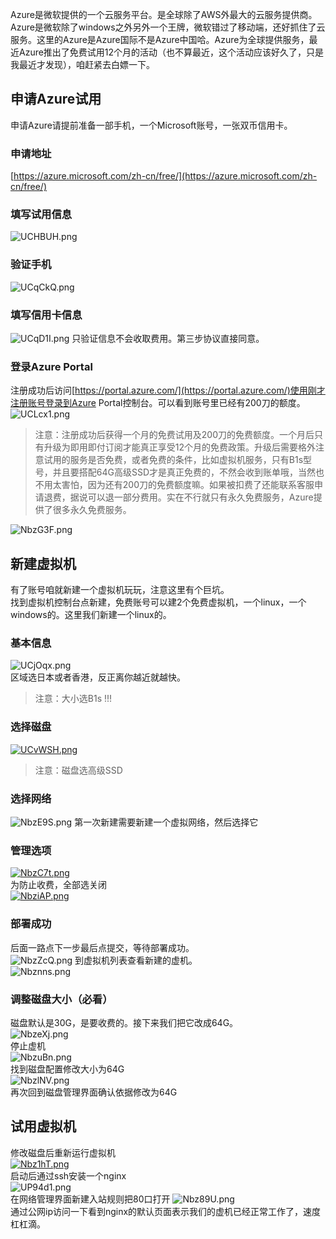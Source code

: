 Azure是微软提供的一个云服务平台。是全球除了AWS外最大的云服务提供商。Azure是微软除了windows之外另外一个王牌，微软错过了移动端，还好抓住了云服务。这里的Azure是Azure国际不是Azure中国哈。Azure为全球提供服务，最近Azure推出了免费试用12个月的活动（也不算最近，这个活动应该好久了，只是我最近才发现），咱赶紧去白嫖一下。
## 申请Azure试用
申请Azure请提前准备一部手机，一个Microsoft账号，一张双币信用卡。
### 申请地址
[https://azure.microsoft.com/zh-cn/free/](https://azure.microsoft.com/zh-cn/free/)
### 填写试用信息
![UCHBUH.png](https://s1.ax1x.com/2020/07/06/UCHBUH.png)
### 验证手机
![UCqCkQ.png](https://s1.ax1x.com/2020/07/06/UCqCkQ.png)
### 填写信用卡信息
![UCqD1I.png](https://s1.ax1x.com/2020/07/06/UCqD1I.png)
只验证信息不会收取费用。第三步协议直接同意。
### 登录Azure Portal

注册成功后访问[https://portal.azure.com/](https://portal.azure.com/)使用刚才注册账号登录到Azure Portal控制台。可以看到账号里已经有200刀的额度。   
![UCLcx1.png](https://s1.ax1x.com/2020/07/06/UCLcx1.png)
> 注意：注册成功后获得一个月的免费试用及200刀的免费额度。一个月后只有升级为即用即付订阅才能真正享受12个月的免费政策。升级后需要格外注意试用的服务是否免费，或者免费的条件，比如虚拟机服务，只有B1s型号，并且要搭配64G高级SSD才是真正免费的，不然会收到账单哦，当然也不用太害怕，因为还有200刀的免费额度嘛。如果被扣费了还能联系客服申请退费，据说可以退一部分费用。实在不行就只有永久免费服务，Azure提供了很多永久免费服务。

![NbzG3F.png](https://s1.ax1x.com/2020/07/02/NbzG3F.png)
## 新建虚拟机
有了账号咱就新建一个虚拟机玩玩，注意这里有个巨坑。    
找到虚拟机控制台点新建，免费账号可以建2个免费虚拟机，一个linux，一个windows的。这里我们新建一个linux的。
### 基本信息
![UCjOqx.png](https://s1.ax1x.com/2020/07/06/UCjOqx.png)    
区域选日本或者香港，反正离你越近就越快。
>注意：大小选B1s !!!

### 选择磁盘
[![UCvWSH.png](https://s1.ax1x.com/2020/07/06/UCvWSH.png)](https://imgchr.com/i/UCvWSH)
>注意：磁盘选高级SSD
### 选择网络
![NbzE9S.png](https://s1.ax1x.com/2020/07/02/NbzE9S.png)
第一次新建需要新建一个虚拟网络，然后选择它
### 管理选项
[![NbzC7t.png](https://s1.ax1x.com/2020/07/02/NbzC7t.png)](https://imgchr.com/i/NbzC7t)   
为防止收费，全部选关闭   
[![NbziAP.png](https://s1.ax1x.com/2020/07/02/NbziAP.png)](https://imgchr.com/i/NbziAP)    
### 部署成功
后面一路点下一步最后点提交，等待部署成功。  
![NbzZcQ.png](https://s1.ax1x.com/2020/07/02/NbzZcQ.png)
到虚拟机列表查看新建的虚机。   
![Nbznns.png](https://s1.ax1x.com/2020/07/02/Nbznns.png)
### 调整磁盘大小（必看）
磁盘默认是30G，是要收费的。接下来我们把它改成64G。   
![NbzeXj.png](https://s1.ax1x.com/2020/07/02/NbzeXj.png)   
 停止虚机   
![NbzuBn.png](https://s1.ax1x.com/2020/07/02/NbzuBn.png)   
找到磁盘配置修改大小为64G   
![NbzlNV.png](https://s1.ax1x.com/2020/07/02/NbzlNV.png)   
再次回到磁盘管理界面确认依据修改为64G    
## 试用虚拟机
修改磁盘后重新运行虚拟机   
[![Nbz1hT.png](https://s1.ax1x.com/2020/07/02/Nbz1hT.png)](https://imgchr.com/i/Nbz1hT)   
 启动后通过ssh安装一个nginx   
![UP94d1.png](https://s1.ax1x.com/2020/07/06/UP94d1.png)   
在网络管理界面新建入站规则把80口打开
![Nbz89U.png](https://s1.ax1x.com/2020/07/02/Nbz89U.png)   
通过公网ip访问一下看到nginx的默认页面表示我们的虚机已经正常工作了，速度杠杠滴。